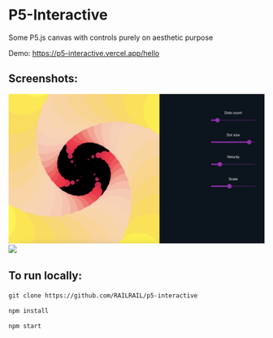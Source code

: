 <h1> P5-Interactive </h1>

Some P5.js canvas with controls purely on aesthetic purpose

Demo: https://p5-interactive.vercel.app/hello


<h2> Screenshots: </h2>

<img src="screenshots/sunflower.png" width="770">
<img src="screenshots/sunflower.gif" width="800">

<h2> To run locally: </h2>
 
```
git clone https://github.com/RAILRAIL/p5-interactive
```
```
npm install
```
```
npm start
```

